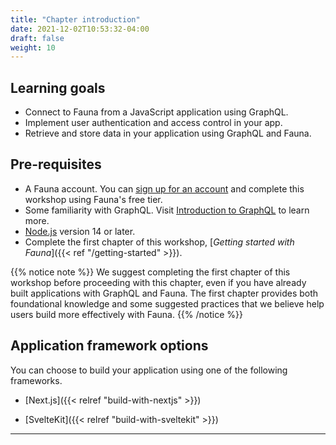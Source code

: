 ```yaml
---
title: "Chapter introduction"
date: 2021-12-02T10:53:32-04:00
draft: false
weight: 10
---
```


## Learning goals

* Connect to Fauna from a JavaScript application using GraphQL.
* Implement user authentication and access control in your app.
* Retrieve and store data in your application using GraphQL and Fauna.

## Pre-requisites

* A Fauna account. You can [sign up for an account][fauna-signup] and complete this workshop using Fauna's free tier.
* Some familiarity with GraphQL. Visit [Introduction to GraphQL][graphql-learn] to learn more.
* [Node.js][node.js] version 14 or later.
* Complete the first chapter of this workshop, [*Getting started with Fauna*]({{< ref "/getting-started" >}}).

{{% notice note %}}
We suggest completing the first chapter of this workshop before proceeding with this chapter, even if you have already built applications with GraphQL and Fauna. The first chapter provides both foundational knowledge and some suggested practices that we believe help users build more effectively with Fauna.
{{% /notice %}}

## Application framework options

You can choose to build your application using one of the following frameworks.

* [Next.js]({{< relref "build-with-nextjs" >}})

* [SvelteKit]({{< relref "build-with-sveltekit" >}})

---

[fauna-signup]: https://dashboard.fauna.com/accounts/register
[graphql-learn]: https://graphql.org/learn/
[node.js]: https://nodejs.org
